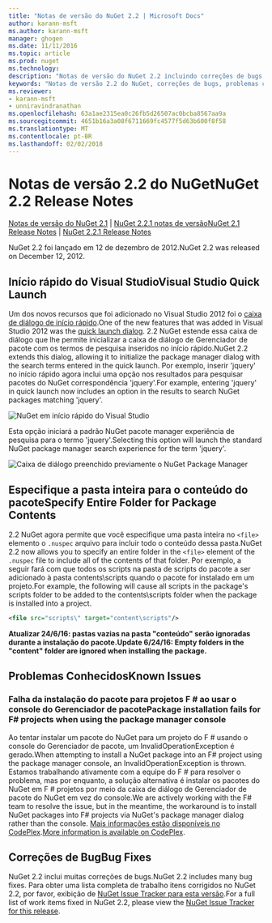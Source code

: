 ```yaml
---
title: "Notas de versão do NuGet 2.2 | Microsoft Docs"
author: karann-msft
ms.author: karann-msft
manager: ghogen
ms.date: 11/11/2016
ms.topic: article
ms.prod: nuget
ms.technology: 
description: "Notas de versão do NuGet 2.2 incluindo correções de bugs, problemas conhecidos, recursos adicionados e DCRs."
keywords: "Notas de versão 2.2 do NuGet, correções de bugs, problemas conhecidos, adicionaram recursos, DCRs"
ms.reviewer:
- karann-msft
- unniravindranathan
ms.openlocfilehash: 63a1ae2315ea0c26fb5d26507ac0bcba8567aa9a
ms.sourcegitcommit: 4651b16a3a08f6711669fc4577f5d63b600f8f58
ms.translationtype: MT
ms.contentlocale: pt-BR
ms.lasthandoff: 02/02/2018
---
```

# <a name="nuget-22-release-notes"></a><span data-ttu-id="19a1b-104">Notas de versão 2.2 do NuGet</span><span class="sxs-lookup"><span data-stu-id="19a1b-104">NuGet 2.2 Release Notes</span></span>

<span data-ttu-id="19a1b-105">[Notas de versão do NuGet 2.1](../release-notes/nuget-2.1.md) | [NuGet 2.2.1 notas de versão](../release-notes/nuget-2.2.1.md)</span><span class="sxs-lookup"><span data-stu-id="19a1b-105">[NuGet 2.1 Release Notes](../release-notes/nuget-2.1.md) | [NuGet 2.2.1 Release Notes](../release-notes/nuget-2.2.1.md)</span></span>

<span data-ttu-id="19a1b-106">NuGet 2.2 foi lançado em 12 de dezembro de 2012.</span><span class="sxs-lookup"><span data-stu-id="19a1b-106">NuGet 2.2 was released on December 12, 2012.</span></span>

## <a name="visual-studio-quick-launch"></a><span data-ttu-id="19a1b-107">Início rápido do Visual Studio</span><span class="sxs-lookup"><span data-stu-id="19a1b-107">Visual Studio Quick Launch</span></span>
<span data-ttu-id="19a1b-108">Um dos novos recursos que foi adicionado no Visual Studio 2012 foi o [caixa de diálogo de início rápido](/visualstudio/ide/reference/quick-launch-environment-options-dialog-box).</span><span class="sxs-lookup"><span data-stu-id="19a1b-108">One of the new features that was added in Visual Studio 2012 was the [quick launch dialog](/visualstudio/ide/reference/quick-launch-environment-options-dialog-box).</span></span> <span data-ttu-id="19a1b-109">2.2 NuGet estende essa caixa de diálogo que lhe permite inicializar a caixa de diálogo de Gerenciador de pacote com os termos de pesquisa inseridos no início rápido.</span><span class="sxs-lookup"><span data-stu-id="19a1b-109">NuGet 2.2 extends this dialog, allowing it to initialize the package manager dialog with the search terms entered in the quick launch.</span></span> <span data-ttu-id="19a1b-110">Por exemplo, inserir 'jquery' no início rápido agora inclui uma opção nos resultados para pesquisar pacotes do NuGet correspondência 'jquery'.</span><span class="sxs-lookup"><span data-stu-id="19a1b-110">For example, entering 'jquery' in quick launch now includes an option in the results to search NuGet packages matching 'jquery'.</span></span>

![NuGet em início rápido do Visual Studio](./media/quick-launch.png)

<span data-ttu-id="19a1b-112">Esta opção iniciará a padrão NuGet pacote manager experiência de pesquisa para o termo 'jquery'.</span><span class="sxs-lookup"><span data-stu-id="19a1b-112">Selecting this option will launch the standard NuGet package manager search experience for the term 'jquery'.</span></span>

![Caixa de diálogo preenchido previamente o NuGet Package Manager](./media/pkg-mgr-search-from-quick-launch.png)

## <a name="specify-entire-folder-for-package-contents"></a><span data-ttu-id="19a1b-114">Especifique a pasta inteira para o conteúdo do pacote</span><span class="sxs-lookup"><span data-stu-id="19a1b-114">Specify Entire Folder for Package Contents</span></span>
<span data-ttu-id="19a1b-115">2.2 NuGet agora permite que você especifique uma pasta inteira no `<file>` elemento o `.nuspec` arquivo para incluir todo o conteúdo dessa pasta.</span><span class="sxs-lookup"><span data-stu-id="19a1b-115">NuGet 2.2 now allows you to specify an entire folder in the `<file>` element of the `.nuspec` file to include all of the contents of that folder.</span></span> <span data-ttu-id="19a1b-116">Por exemplo, a seguir fará com que todos os scripts na pasta de scripts do pacote a ser adicionado à pasta contents\scripts quando o pacote for instalado em um projeto.</span><span class="sxs-lookup"><span data-stu-id="19a1b-116">For example, the following will cause all scripts in the package's scripts folder to be added to the contents\scripts folder when the package is installed into a project.</span></span>

```xml
<file src="scripts\" target="content\scripts"/>
```

<span data-ttu-id="19a1b-117">**Atualizar 24/6/16: pastas vazias na pasta "conteúdo" serão ignoradas durante a instalação do pacote.**</span><span class="sxs-lookup"><span data-stu-id="19a1b-117">**Update 6/24/16: Empty folders in the "content" folder are ignored when installing the package.**</span></span>

## <a name="known-issues"></a><span data-ttu-id="19a1b-118">Problemas Conhecidos</span><span class="sxs-lookup"><span data-stu-id="19a1b-118">Known Issues</span></span>

### <a name="package-installation-fails-for-f-projects-when-using-the-package-manager-console"></a><span data-ttu-id="19a1b-119">Falha da instalação do pacote para projetos F # ao usar o console do Gerenciador de pacote</span><span class="sxs-lookup"><span data-stu-id="19a1b-119">Package installation fails for F# projects when using the package manager console</span></span>
<span data-ttu-id="19a1b-120">Ao tentar instalar um pacote do NuGet para um projeto do F # usando o console do Gerenciador de pacote, um InvalidOperationException é gerado.</span><span class="sxs-lookup"><span data-stu-id="19a1b-120">When attempting to install a NuGet package into an F# project using the package manager console, an InvalidOperationException is thrown.</span></span> <span data-ttu-id="19a1b-121">Estamos trabalhando ativamente com a equipe do F # para resolver o problema, mas por enquanto, a solução alternativa é instalar os pacotes do NuGet em F # projetos por meio da caixa de diálogo de Gerenciador de pacote do NuGet em vez do console.</span><span class="sxs-lookup"><span data-stu-id="19a1b-121">We are actively working with the F# team to resolve the issue, but in the meantime, the workaround is to install NuGet packages into F# projects via NuGet's package manager dialog rather than the console.</span></span> <span data-ttu-id="19a1b-122">[Mais informações estão disponíveis no CodePlex](http://nuget.codeplex.com/workitem/2873).</span><span class="sxs-lookup"><span data-stu-id="19a1b-122">[More information is available on CodePlex](http://nuget.codeplex.com/workitem/2873).</span></span>


## <a name="bug-fixes"></a><span data-ttu-id="19a1b-123">Correções de Bug</span><span class="sxs-lookup"><span data-stu-id="19a1b-123">Bug Fixes</span></span>
<span data-ttu-id="19a1b-124">NuGet 2.2 inclui muitas correções de bugs.</span><span class="sxs-lookup"><span data-stu-id="19a1b-124">NuGet 2.2 includes many bug fixes.</span></span> <span data-ttu-id="19a1b-125">Para obter uma lista completa de trabalho itens corrigidos no NuGet 2.2, por favor, exibição de [NuGet Issue Tracker para esta versão](http://nuget.codeplex.com/workitem/list/advanced?keyword=&status=Closed&type=All&priority=All&release=NuGet%202.2&assignedTo=All&component=All&sortField=LastUpdatedDate&sortDirection=Descending&page=0).</span><span class="sxs-lookup"><span data-stu-id="19a1b-125">For a full list of work items fixed in NuGet 2.2, please view the [NuGet Issue Tracker for this release](http://nuget.codeplex.com/workitem/list/advanced?keyword=&status=Closed&type=All&priority=All&release=NuGet%202.2&assignedTo=All&component=All&sortField=LastUpdatedDate&sortDirection=Descending&page=0).</span></span>
